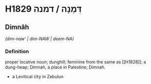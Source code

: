 # H1829 דִּמְנָה / דמנה

## Dimnâh

_(dim-naw' | dim-NAW | deem-NA)_

### Definition

proper locative noun; dunghill; feminine from the same as [[H1828]]; a dung-heap; Dimnah, a place in Palestine; Dimnah.

- a Levitical city in Zebulun
